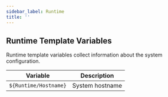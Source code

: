 ```yaml
---
sidebar_label: Runtime
title: ''
---
```


## Runtime Template Variables

Runtime template variables collect information about the system configuration.

| Variable              | Description      |
| --------------------- | ---------------- |
| `${Runtime/Hostname}` | System hostname  |